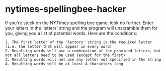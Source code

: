 # nytimes-spellingbee-hacker

If you're stuck on the NYTimes spelling bee game, look no further. Enter your letters in the 'letters' string and the program will unscramble them for you, giving you a list of potential words. Here are the conditions:

    1. The first letter of the 'letters' string is the required letter (i.e. the letter that will appear in every word)
    2. Resulting words will use a combination of the provided letters, but not all letters need to be used (except for the first)
    3. Resulting words will not use any letter not specified in the string
    4. Resulting words will be at least 4 characters long
